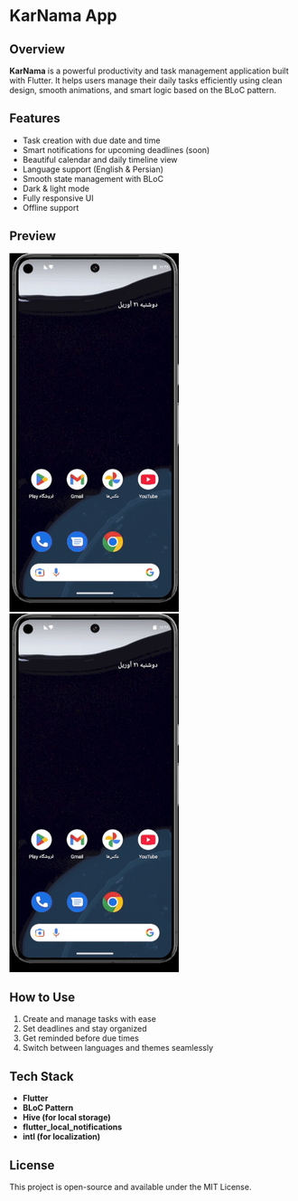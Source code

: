 # KarNama App

## Overview
**KarNama** is a powerful productivity and task management application built with Flutter. It helps users manage their daily tasks efficiently using clean design, smooth animations, and smart logic based on the BLoC pattern.

## Features
- Task creation with due date and time
- Smart notifications for upcoming deadlines (soon)
- Beautiful calendar and daily timeline view
- Language support (English & Persian)
- Smooth state management with BLoC
- Dark & light mode
- Fully responsive UI
- Offline support

## Preview
![demo](https://github.com/HoseinJavid/karnama/blob/main/demo/demo-fa.gif)
![demo](https://github.com/HoseinJavid/karnama/blob/main/demo/demo-en.gif)


## How to Use
1. Create and manage tasks with ease
2. Set deadlines and stay organized
3. Get reminded before due times
4. Switch between languages and themes seamlessly

## Tech Stack
- **Flutter**
- **BLoC Pattern**
- **Hive (for local storage)**
- **flutter_local_notifications**
- **intl (for localization)**

## License
This project is open-source and available under the MIT License.

